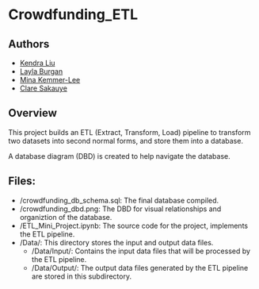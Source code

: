 # Crowdfunding_ETL
## Authors
- [Kendra Liu](https://github.com/kendraliu)
- [Layla Burgan](https://github.com/lburgan)
- [Mina Kemmer-Lee](https://github.com/MinaKemmerLee)
- [Clare Sakauye](https://github.com/csakauye)

## Overview
This project builds an ETL (Extract, Transform, Load) pipeline to transform two datasets into second normal forms, and store them into a database.

A database diagram (DBD) is created to help navigate the database. 

## Files:
* /crowdfunding_db_schema.sql: The final database compiled.
* /crowdfunding_dbd.png: The DBD for visual relationships and organiztion of the database. 
* /ETL_Mini_Project.ipynb: The source code for the project, implements the ETL pipeline.
* /Data/: This directory stores the input and output data files.
    * /Data/Input/: Contains the input data files that will be processed by the ETL pipeline.
    * /Data/Output/: The output data files generated by the ETL pipeline are stored in this subdirectory.
